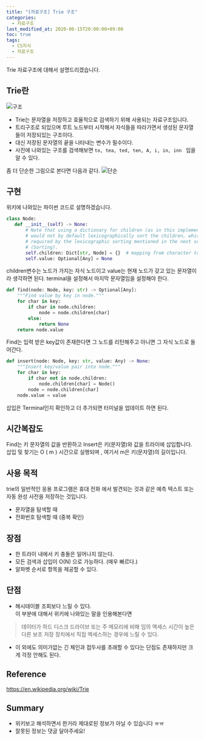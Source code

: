 ```yaml
---
title: "[자료구조] Trie 구조"
categories: 
  - 자료구조
last_modified_at: 2020-06-15T20:00:00+09:00
toc: true
tags: 
  - CS지식
  - 자료구조
---
```


Trie 자료구조에 대해서 설명드리겠습니다.  

## Trie란

![구조](https://upload.wikimedia.org/wikipedia/commons/b/be/Trie_example.svg)

- Trie는 문자열을 저장하고 효율적으로 검색하기 위해 사용되는 자료구조입니다. 
- 트리구조로 되있으며 루트 노드부터 시작해서 자식들을 따라가면서 생성된 문자열들이 저장되있는 구조이다. 
- 대신 저장된 문자열의 끝을 나타내는 변수가 필수이다. 
- 사진에 나와있는 구조를 검색해보면 `to, tea, ted, ten, A, i, in, inn ` 임을 알 수 있다. 

좀 더 단순한 그림으로 본다면 다음과 같다. 
![단순](https://upload.wikimedia.org/wikipedia/commons/5/5d/Pointer_implementation_of_a_trie.svg)


## 구현 
위키에 나와있는 파이썬 코드로 설명하겠습니다. 

```python
class Node:
   def __init__(self) -> None:
       # Note that using a dictionary for children (as in this implementation)
       # would not by default lexicographically sort the children, which is
       # required by the lexicographic sorting mentioned in the next section
       # (Sorting).
       self.children: Dict[str, Node] = {}  # mapping from character to Node
       self.value: Optional[Any] = None

```
children변수는 노드가 가지는 자식 노드이고 value는 현재 노드가 갖고 있는 문자열이라 생각하면 된다. terminal을 설정해서 마지막 문자열임을 설정해야 한다. 

```python
def find(node: Node, key: str) -> Optional[Any]:
    """Find value by key in node."""
    for char in key:
        if char in node.children:
            node = node.children[char]
        else:
            return None
    return node.value

```
Find는 입력 받은 key값이 존재한다면 그 노드를 리턴해주고 아니면 그 자식 노드로 들어간다. 


```python
def insert(node: Node, key: str, value: Any) -> None:
    """Insert key/value pair into node."""
    for char in key:
        if char not in node.children:
            node.children[char] = Node()
        node = node.children[char]
    node.value = value

```

삽입은 Terminal인지 확인하고 더 추가되면 터미널을 업데이트 하면 된다. 


## 시간복잡도 

Find는 키 문자열의 값을 반환하고 Insert은 키(문자열)와 값을 트라이에 삽입합니다. 삽입 및 찾기는 O ( m ) 시간으로 실행되며 , 여기서 m은 키(문자열)의 길이입니다.


## 사용 목적 
trie의 일반적인 응용 프로그램은 휴대 전화 에서 발견되는 것과 같은 예측 텍스트 또는 자동 완성 사전을 저장하는 것입니다. 

- 문자열을 탐색할 때 
- 전화번호 탐색할 때 (중복 확인)


## 장점 
- 한 트라이 내에서 키 충돌은 일어나지 않는다. 
- 모든 검색과 삽입이 O(N) 으로 가능하다. (매우 빠르다.)
- 알파벳 순서로 항목을 제공할 수 있다. 

## 단점 
- 해시테이블 조회보다 느릴 수 있다. <br/>
이 부분에 대해서 위키에 나와있는 말을 인용해본다면 
> 데이터가 하드 디스크 드라이브 또는 주 메모리에 비해 임의 액세스 시간이 높은 다른 보조 저장 장치에서 직접 액세스하는 경우에 느릴 수 있다.
- 이 외에도 의미가없는 긴 체인과 접두사를 초래할 수 있다는 단점도 존재하지만 크게 걱정 안해도 된다. 


## Reference
<https://en.wikipedia.org/wiki/Trie>


## Summary 

- 위키보고 해석하면서 한거라 제대로된 정보가 아닐 수 있습니다 ㅠㅠ 
- 잘못된 정보는 댓글 달아주세요!
